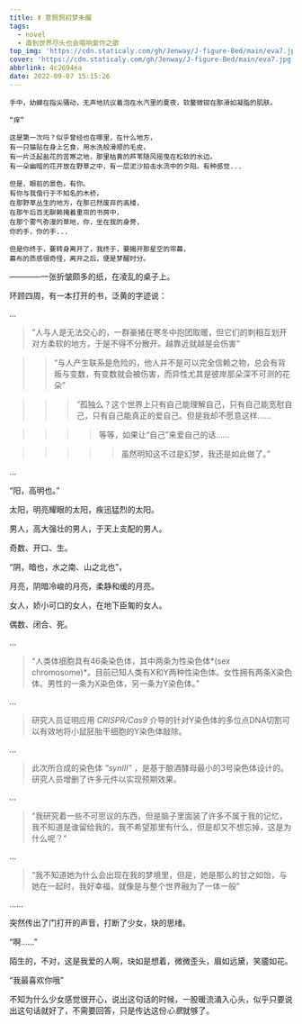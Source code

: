 ```yaml
---
title: Ⅱ 意惘惘初梦未醒
tags:
  - novel
  - 直到世界尽头也会唱响爱你之歌
top_img: 'https://cdn.staticaly.com/gh/Jenway/J-figure-Bed/main/eva7.jpg'
cover: 'https://cdn.staticaly.com/gh/Jenway/J-figure-Bed/main/eva7.jpg'
abbrlink: 4c2694ea
date: 2022-09-07 15:15:26
---
```


	手中，幼蝉在指尖骚动，无声地抗议着泡在水汽里的夏夜，软鳌微钳在那滑如凝脂的肌肤。

    “痒”

	这是第一次吗？似乎曾经也在哪里，在什么地方，  
	有一只猫贴在身上乞食，用水洗般滑顺的毛皮，  
	有一片泛起盐花的苦寒之地，那里枯黄的芦苇随风摇曳在松软的水边。  
	有一朵幽暗的花开放在野草之中，有一层泥沙拍击水流中的夕阳。有种感觉...  

	但是，眼前的景色，有你。  
	有你与我偕行于不知名的木桥，  
	在那野草丛生的地方，在那已然废弃的高楼，  
	在那午后百无聊赖掩着重帘的书房中，  
	在那个雾气弥漫的草地，你，坐在我的身旁，  
	你的手，你的手...

	但是你终于，要转身离开了，我终于，要揭开那星空的帘幕，  
	幕布的质感很奇怪，离开之后，便是梦醒时分。

————一张折皱颇多的纸，在凌乱的桌子上。

环顾四周，有一本打开的书，泛黄的字迹说：

...

>”人与人是无法交心的，一群豪猪在寒冬中抱团取暖，但它们的刺相互划开对方柔软的地方，于是不得不分散开。越靠近就越是会伤害“

>>“与人产生联系是危险的，他人并不是可以完全信赖之物，总会有背叛与变数，有变数就会被伤害，而异性尤其是彼岸那朵深不可测的花朵”

>>>“孤独么？这个世界上只有自己能理解自己，只有自己能宽慰自己，只有自己能真正的爱自己。但是我却不愿意这样......

>>>>等等，如果让“自己”来爱自己的话......

>>>>>虽然明知这不过是幻梦，我还是如此做了。”

...

“阳，高明也。”

太阳，明亮耀眼的太阳，疾迅猛烈的太阳。

男人，高大强壮的男人，于天上支配的男人。

奇数、开口、生。

“阴，暗也，水之南、山之北也”，

月亮，阴暗冷峻的月亮，柔静和缓的月亮。

女人，娇小可口的女人，在地下臣匍的女人。

偶数、闭合、死。

...

>“人类体细胞具有46条染色体，其中两条为性染色体*(sex chromosome)*。目前已知人类有X和Y两种性染色体。女性拥有两条X染色体。男性的一条为X染色体，另一条为Y染色体。”

...
>研究人员证明应用 *CRISPR/Cas9* 介导的针对Y染色体的多位点DNA切割可以有效地将小鼠胚胎干细胞的Y染色体敲除。

...

>此次所合成的染色体 *“synⅢ”* ，是基于酿酒酵母最小的3号染色体设计的。研究人员增删了许多元件以实现预期效果。

...

>“我研究着一些不可思议的东西，但是脑子里面装了许多不属于我的记忆，我不知道是谁留给我的，我不希望那里有什么，但是却又不想忘掉，这是为什么呢？“

...

>“我不知道她为什么会出现在我的梦境里，但是，她是那么的甘之如饴，与她在一起时，我好幸福，就像是与整个世界融为了一体一般”

......

突然传出了门打开的声音，打断了少女，玦的思绪。

“啊......”

陌生的，不对，这是我爱的人啊，玦如是想着，微微歪头，眉如远黛，笑靥如花。

“我最喜欢你哦”

不知为什么少女感觉很开心，说出这句话的时候，一股暖流涌入心头，似乎只要说出这句话就好了，不需要回答，只是传达这份*心意*就够了。